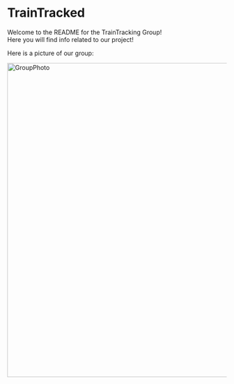 # TrainTracked
<html>
<body>
    <p>Welcome to the README for the TrainTracking Group!<br> 
    Here you will find info related to our project!</p>
    <p> Here is a picture of our group:</p>
    <img src="https://scontent.xx.fbcdn.net/hphotos-xpl1/v/t34.0-12/12084074_1004317992965623_312556406_n.jpg?oh=7702e9c73e66c08e2e1ff3f876ad5c9a&oe=56164C19" width="960" height="720" alt="GroupPhoto">
</body>
</html>
